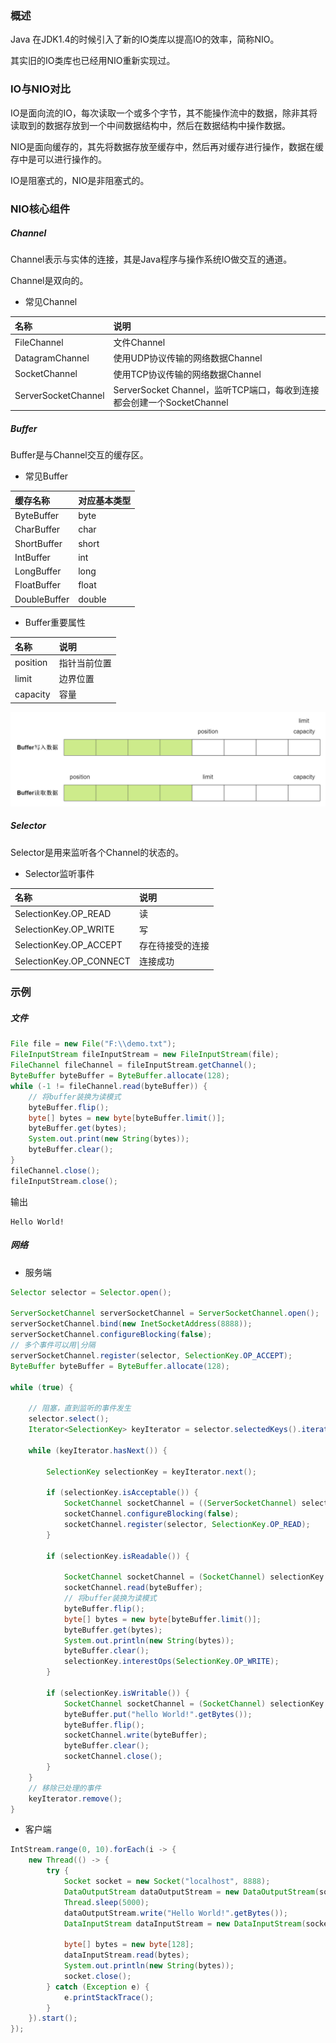 ### 概述

Java 在JDK1.4的时候引入了新的IO类库以提高IO的效率，简称NIO。

其实旧的IO类库也已经用NIO重新实现过。

### IO与NIO对比

IO是面向流的IO，每次读取一个或多个字节，其不能操作流中的数据，除非其将读取到的数据存放到一个中间数据结构中，然后在数据结构中操作数据。

NIO是面向缓存的，其先将数据存放至缓存中，然后再对缓存进行操作，数据在缓存中是可以进行操作的。

IO是阻塞式的，NIO是非阻塞式的。

### NIO核心组件

##### Channel

Channel表示与实体的连接，其是Java程序与操作系统IO做交互的通道。

Channel是双向的。

* 常见Channel

|名称|说明|
|:----|:----|
|FileChannel|文件Channel|
|DatagramChannel|使用UDP协议传输的网络数据Channel|
|SocketChannel|使用TCP协议传输的网络数据Channel|
|ServerSocketChannel|ServerSocket Channel，监听TCP端口，每收到连接都会创建一个SocketChannel|

##### Buffer

Buffer是与Channel交互的缓存区。

* 常见Buffer

|缓存名称|对应基本类型|
|:----|:----|
|ByteBuffer|byte|
|CharBuffer|char|
|ShortBuffer|short|
|IntBuffer|int|
|LongBuffer|long|
|FloatBuffer|float|
|DoubleBuffer|double|

* Buffer重要属性

|名称|说明|
|:----|:----|
|position|指针当前位置|
|limit|边界位置|
|capacity|容量|

<img src="./image/NIO-Buffer结构.png" alt="NIO-Buffer结构"/>

##### Selector

Selector是用来监听各个Channel的状态的。

* Selector监听事件

|名称|说明|
|:----|:----|
|SelectionKey.OP_READ|读|
|SelectionKey.OP_WRITE|写|
|SelectionKey.OP_ACCEPT|存在待接受的连接|
|SelectionKey.OP_CONNECT|连接成功|

### 示例

##### 文件

``` java
File file = new File("F:\\demo.txt");
FileInputStream fileInputStream = new FileInputStream(file);
FileChannel fileChannel = fileInputStream.getChannel();
ByteBuffer byteBuffer = ByteBuffer.allocate(128);
while (-1 != fileChannel.read(byteBuffer)) {
    // 将buffer装换为读模式
    byteBuffer.flip();
    byte[] bytes = new byte[byteBuffer.limit()];
    byteBuffer.get(bytes);
    System.out.print(new String(bytes));
    byteBuffer.clear();
}
fileChannel.close();
fileInputStream.close();
```

输出

``` text
Hello World!
```

##### 网络

* 服务端

``` java
Selector selector = Selector.open();

ServerSocketChannel serverSocketChannel = ServerSocketChannel.open();
serverSocketChannel.bind(new InetSocketAddress(8888));
serverSocketChannel.configureBlocking(false);
// 多个事件可以用|分隔
serverSocketChannel.register(selector, SelectionKey.OP_ACCEPT);
ByteBuffer byteBuffer = ByteBuffer.allocate(128);

while (true) {

    // 阻塞，直到监听的事件发生
    selector.select();
    Iterator<SelectionKey> keyIterator = selector.selectedKeys().iterator();

    while (keyIterator.hasNext()) {

        SelectionKey selectionKey = keyIterator.next();

        if (selectionKey.isAcceptable()) {
            SocketChannel socketChannel = ((ServerSocketChannel) selectionKey.channel()).accept();
            socketChannel.configureBlocking(false);
            socketChannel.register(selector, SelectionKey.OP_READ);
        }

        if (selectionKey.isReadable()) {

            SocketChannel socketChannel = (SocketChannel) selectionKey.channel();
            socketChannel.read(byteBuffer);
            // 将buffer装换为读模式
            byteBuffer.flip();
            byte[] bytes = new byte[byteBuffer.limit()];
            byteBuffer.get(bytes);
            System.out.println(new String(bytes));
            byteBuffer.clear();
            selectionKey.interestOps(SelectionKey.OP_WRITE);
        }

        if (selectionKey.isWritable()) {
            SocketChannel socketChannel = (SocketChannel) selectionKey.channel();
            byteBuffer.put("hello World!".getBytes());
            byteBuffer.flip();
            socketChannel.write(byteBuffer);
            byteBuffer.clear();
            socketChannel.close();
        }
    }
    // 移除已处理的事件
    keyIterator.remove();
}
```

* 客户端

``` java
IntStream.range(0, 10).forEach(i -> {
    new Thread(() -> {
        try {
            Socket socket = new Socket("localhost", 8888);
            DataOutputStream dataOutputStream = new DataOutputStream(socket.getOutputStream());
            Thread.sleep(5000);
            dataOutputStream.write("Hello World!".getBytes());
            DataInputStream dataInputStream = new DataInputStream(socket.getInputStream());

            byte[] bytes = new byte[128];
            dataInputStream.read(bytes);
            System.out.println(new String(bytes));
            socket.close();
        } catch (Exception e) {
            e.printStackTrace();
        }
    }).start();
});
```